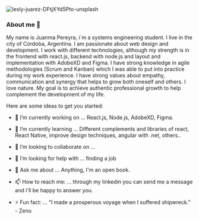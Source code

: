

![lesly-juarez-DFtjXYd5Pto-unsplash](https://user-images.githubusercontent.com/82005206/113924102-c7b4e180-97bf-11eb-9c5e-b13225b93b69.jpg)
### About me 👋

My name is Juanma Pereyra, i´m a systems engineering student. I live in the city of Córdoba, Argentina. I am passionate about web design and development. I work with different technologies, although my strength is in the frontend with react.js, backend with node.js and layout and implementation with AdobeXD and Figma. I have strong knowledge in agile methodologies (Scrum and Kanban) which I was able to put into practice during my work experience.
I have strong values about empathy, communication and synergy that helps to grow both oneself and others. I love nature. My goal is to achieve authentic professional growth to help complement the development of my life. 


Here are some ideas to get you started:

- 🔭 I’m currently working on ... React.js, Node.js, AdobeXD, Figma.

- 🌱 I’m currently learning ... Different complements and libraries of react, React Native, improve design techniques, angular with .net, others..

- 👯 I’m looking to collaborate on ...

- 🤔 I’m looking for help with ... finding a job

- 💬 Ask me about ... Anything, I'm an open book.

- 📫 How to reach me: ... through my linkedin you can send me a message and i'll be happy to answer you.

- ⚡ Fun fact: ... “I made a prosperous voyage when I suffered shipwreck.” - Zeno

